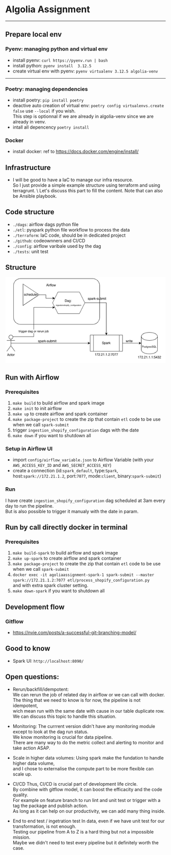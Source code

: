 # Algolia Assignment

---

## Prepare local env

### Pyenv: managing python and virtual env

- install pyenv: `curl https://pyenv.run | bash`
- install python: `pyenv install  3.12.5` 
- create virtual env with pyenv: `pyenv virtualenv 3.12.5 algolia-venv`

---

### Poetry: managing dependencies

- install poetry: `pip install poetry`
- deactive auto creation of virtual env: `poetry config virtualenvs.create false` use `--local` if you wish. \
This step is optionnal if we are already in algolia-venv since we are already in venv.
- intall all depencency `poetry install`

### Docker

- install docker: ref to https://docs.docker.com/engine/install/

## Infrastructure

- I will be good to have a IaC to manage our infra resource. \
So I just provide a simple example structure using terraform and using terragrunt. \ 
Let's discuss this part to fill the content. Note that can also be Ansible playbook.

## Code structure

- `./dags`: airflow dags python file
- `./etl`: pyspark python file workflow to process the data
- `./terraform`: IaC code, should be in dedicated project
- `./github`: codeownners and CI/CD
- `./config`: airflow varibale used by the dag
- `./tests`: unit test

## Structure

![Structure](./docs/structure.png)

## Run with Airflow

### Prerequisites

1. `make build` to build airflow and spark image
2. `make init` to init airflow
3. `make up` to create airflow and spark container
4. `make package-project` to create the zip that contain `etl` code to be use when we call `spark-submit`
5. trigger `ingestion_shopify_configuration` dags with the date
6. `make down` if you want to shutdown all

### Setup in Airflow UI
- import `config/airflow_variable.json` to Airflow Variable
(with your `AWS_ACCESS_KEY_ID` and `AWS_SECRET_ACCESS_KEY`)
- create a connection (id:`spark_default`, type:`Spark`, host:`spark://172.21.1.2`, port:`7077`, mode:`client`, binary:`spark-submit`)

### Run
I have create `ingestion_shopify_configuration` dag  scheduled at 3am every day to run the pipeline. \
But is also possible to trigger it manualy with the date in param.

## Run by call directly docker in terminal
### Prerequisites
1. `make build-spark` to build airflow and spark image
2. `make up-spark` to create airflow and spark container
3. `make package-project` to create the zip that contain `etl` code to be use when we call `spark-submit`
4. `docker exec -it agoliaassignment-spark-1 spark-submit --master spark://172.21.1.2:7077 etl/process_shopify_configuration.py` \
and with extra spark cluster setting.
5. `make down-spark` if you want to shutdown all

## Development flow
### Gitflow
- https://nvie.com/posts/a-successful-git-branching-model/

## Good to know
- Spark UI: `http://localhost:8090/`

## Open questions:

- Rerun/backfill/idempotent: \
We can rerun the job of related day in airflow or we can call with docker. \
The thing that we need to know is for now, the pipeline is not idempotent, \
wich mean run with the same date with cause in our table duplicate row. \
We can discuss this topic to handle this situation.

- Monitoring:
The currrent version didn't have any monitoring module except to look at the dag run status. \
We know monitoring is crucial for data pipeline. \
There are many way to do the metric collect and alerting to monitor and take action ASAP.

- Scale in higher data volumes:
Using spark make the fundation to handle higher data volume, \
and I chose to externalise the compute part to be more flexible can scale up.

- CI/CD
Thus, CI/CD is crucial part of development life circle. \
By combine with gitflow model, it can boost the efficacity and the code quality. \
For example on feature branch to run lint and unit test or trigger with a tag the package and publish action. \
As long as it can help on our productivity, we can add many thing inside.

- End to end test / ingetration test
In data, even if we have unit test for our transformation, is not enough. \
Testing our pipeline from A to Z is a hard thing but not a impossible mission. \
Maybe we didn't need to test every pipeline but it definitely worth the case.
